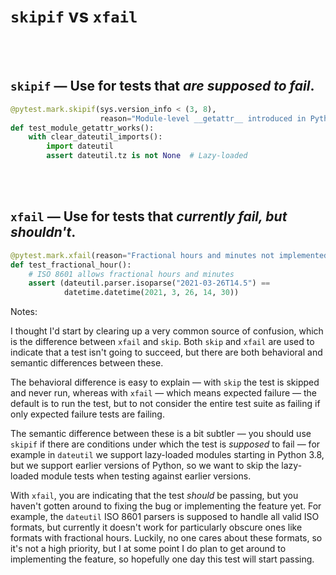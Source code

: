 # `skipif` vs `xfail`

<br/><br/>

## `skipif` — Use for tests that *are supposed to fail*.

```python
@pytest.mark.skipif(sys.version_info < (3, 8),
                    reason="Module-level __getattr__ introduced in Python 3.8")
def test_module_getattr_works():
    with clear_dateutil_imports():
        import dateutil
        assert dateutil.tz is not None  # Lazy-loaded
```

<br/><br/>

## `xfail` — Use for tests that *currently fail, but shouldn't*.

```python
@pytest.mark.xfail(reason="Fractional hours and minutes not implemented yet!")
def test_fractional_hour():
    # ISO 8601 allows fractional hours and minutes
    assert (dateutil.parser.isoparse("2021-03-26T14.5") ==
            datetime.datetime(2021, 3, 26, 14, 30))
```

Notes:

I thought I'd start by clearing up a very common source of confusion, which is the difference between `xfail` and `skip`. Both `skip` and `xfail` are used to indicate that a test isn't going to succeed, but there are both behavioral and semantic differences between these.

The behavioral difference is easy to explain — with `skip` the test is skipped and never run, whereas with `xfail` — which means expected failure — the default is to run the test, but to not consider the entire test suite as failing if only expected failure tests are failing.

The semantic difference between these is a bit subtler — you should use `skipif` if there are conditions under which the test is *supposed* to fail — for example in `dateutil` we support lazy-loaded modules starting in Python 3.8, but we support earlier versions of Python, so we want to skip the lazy-loaded module tests when testing against earlier versions.

With `xfail`, you are indicating that the test *should* be passing, but you haven't gotten around to fixing the bug or implementing the feature yet. For example, the `dateutil` ISO 8601 parsers is supposed to handle all valid ISO formats, but currently it doesn't work for particularly obscure ones like formats with fractional hours. Luckily, no one cares about these formats, so it's not a high priority, but I at some point I do plan to get around to implementing the feature, so hopefully one day this test will start passing.
